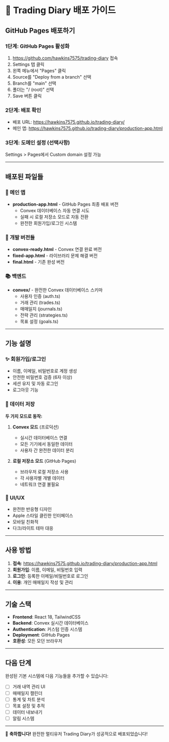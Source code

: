 # 🚀 Trading Diary 배포 가이드

## GitHub Pages 배포하기

### 1단계: GitHub Pages 활성화
1. https://github.com/hawkins7575/trading-diary 접속
2. Settings 탭 클릭
3. 왼쪽 메뉴에서 "Pages" 클릭
4. Source를 "Deploy from a branch" 선택
5. Branch를 "main" 선택
6. 폴더는 "/ (root)" 선택
7. Save 버튼 클릭

### 2단계: 배포 확인
- 배포 URL: https://hawkins7575.github.io/trading-diary/
- 메인 앱: https://hawkins7575.github.io/trading-diary/production-app.html

### 3단계: 도메인 설정 (선택사항)
Settings > Pages에서 Custom domain 설정 가능

---

## 배포된 파일들

### 🎯 메인 앱
- **production-app.html** - GitHub Pages 최종 배포 버전
  - Convex 데이터베이스 자동 연결 시도
  - 실패 시 로컬 저장소 모드로 자동 전환
  - 완전한 회원가입/로그인 시스템

### 🔧 개발 버전들
- **convex-ready.html** - Convex 연결 완료 버전
- **fixed-app.html** - 라이브러리 문제 해결 버전
- **final.html** - 기존 완성 버전

### 📚 백엔드
- **convex/** - 완전한 Convex 데이터베이스 스키마
  - 사용자 인증 (auth.ts)
  - 거래 관리 (trades.ts)
  - 매매일지 (journals.ts)
  - 전략 관리 (strategies.ts)
  - 목표 설정 (goals.ts)

---

## 기능 설명

### ✨ 회원가입/로그인
- 이름, 이메일, 비밀번호로 계정 생성
- 안전한 비밀번호 검증 (6자 이상)
- 세션 유지 및 자동 로그인
- 로그아웃 기능

### 💾 데이터 저장
**두 가지 모드로 동작:**

1. **Convex 모드** (프로덕션)
   - 실시간 데이터베이스 연결
   - 모든 기기에서 동일한 데이터
   - 사용자 간 완전한 데이터 분리

2. **로컬 저장소 모드** (GitHub Pages)
   - 브라우저 로컬 저장소 사용
   - 각 사용자별 개별 데이터
   - 네트워크 연결 불필요

### 🎨 UI/UX
- 완전한 반응형 디자인
- Apple 스타일 클린한 인터페이스
- 모바일 친화적
- 다크/라이트 테마 대응

---

## 사용 방법

1. **접속**: https://hawkins7575.github.io/trading-diary/production-app.html
2. **회원가입**: 이름, 이메일, 비밀번호 입력
3. **로그인**: 등록한 이메일/비밀번호로 로그인
4. **이용**: 개인 매매일지 작성 및 관리

---

## 기술 스택

- **Frontend**: React 18, TailwindCSS
- **Backend**: Convex 실시간 데이터베이스
- **Authentication**: 커스텀 인증 시스템
- **Deployment**: GitHub Pages
- **호환성**: 모든 모던 브라우저

---

## 다음 단계

완성된 기본 시스템에 다음 기능들을 추가할 수 있습니다:

- [ ] 거래 내역 관리 UI
- [ ] 매매일지 캘린더 
- [ ] 통계 및 차트 분석
- [ ] 목표 설정 및 추적
- [ ] 데이터 내보내기
- [ ] 알림 시스템

---

🎉 **축하합니다!** 완전한 멀티유저 Trading Diary가 성공적으로 배포되었습니다!